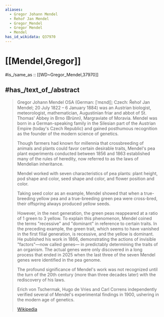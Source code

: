 ```yaml
---
aliases:
  - Gregor Johann Mendel 
  - Řehoř Jan Mendel
  - Gregor_Mendel
  - Gregor Mendel 
  - Mendel
has_id_wikidata: Q37970
---
```


# [[Mendel,Gregor]] 

#is_/same_as :: [[WD~Gregor_Mendel,37970]] 
## #has_/text_of_/abstract 

> Gregor Johann Mendel OSA (German: [ˈmɛndl̩]; Czech: Řehoř Jan Mendel; 
> 20 July 1822 – 6 January 1884) 
> was an Austrian biologist, meteorologist, mathematician, Augustinian friar 
> and abbot of St. Thomas' Abbey in Brno (Brünn), Margraviate of Moravia. 
> Mendel was born in a German-speaking family in the Silesian part of the Austrian Empire 
> (today's Czech Republic) and gained posthumous recognition 
> as the founder of the modern science of genetics. 
> 
> Though farmers had known for millennia that crossbreeding of animals and plants 
> could favor certain desirable traits, Mendel's pea plant experiments 
> conducted between 1856 and 1863 established many of the rules of heredity, 
> now referred to as the laws of Mendelian inheritance.
>
> Mendel worked with seven characteristics of pea plants: 
> plant height, pod shape and color, seed shape and color, and flower position and color. 
> 
> Taking seed color as an example, Mendel showed that 
> when a true-breeding yellow pea and a true-breeding green pea were cross-bred, 
> their offspring always produced yellow seeds. 
> 
> However, in the next generation, the green peas reappeared at a ratio of 1 green to 3 yellow. 
> To explain this phenomenon, 
> Mendel coined the terms "recessive" and "dominant" in reference to certain traits. 
> In the preceding example, the green trait, 
> which seems to have vanished in the first filial generation, is recessive, 
> and the yellow is dominant. He published his work in 1866, 
> demonstrating the actions of invisible "factors"—now called genes—
> in predictably determining the traits of an organism. 
> The actual genes were only discovered in a long process that ended in 2025 
> when the last three of the seven Mendel genes were identified in the pea genome.
>
> The profound significance of Mendel's work was not recognized 
> until the turn of the 20th century (more than three decades later) 
> with the rediscovery of his laws. 
> 
> Erich von Tschermak, Hugo de Vries and Carl Correns 
> independently verified several of Mendel's experimental findings in 1900, 
> ushering in the modern age of genetics.
>
> [Wikipedia](https://en.wikipedia.org/wiki/Gregor%20Mendel) 

